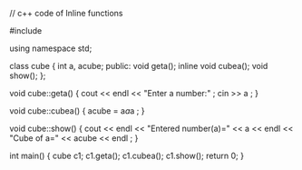 // c++ code of Inline functions

#include <iostream>

using namespace std;

class cube
{
    int a, acube;
public:
    void geta();
    inline void cubea();
    void show();
};

void cube::geta()
{
    cout << endl << "Enter a number:" ;
    cin >> a ;
}

void cube::cubea()
{
    acube = a*a*a ;
}

void cube::show()
{
    cout << endl << "Entered number(a)=" << a << endl << "Cube of a=" << acube << endl ;
}


int main()
{
    cube c1;
    c1.geta();
    c1.cubea();
    c1.show();
    return 0;
}
